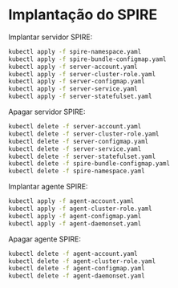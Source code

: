 # Implantação do SPIRE

Implantar servidor SPIRE:

```bash
kubectl apply -f spire-namespace.yaml
kubectl apply -f spire-bundle-configmap.yaml
kubectl apply -f server-account.yaml
kubectl apply -f server-cluster-role.yaml
kubectl apply -f server-configmap.yaml
kubectl apply -f server-service.yaml
kubectl apply -f server-statefulset.yaml
```

Apagar servidor SPIRE:

```bash
kubectl delete -f server-account.yaml
kubectl delete -f server-cluster-role.yaml
kubectl delete -f server-configmap.yaml
kubectl delete -f server-service.yaml
kubectl delete -f server-statefulset.yaml
kubectl delete -f spire-bundle-configmap.yaml
kubectl delete -f spire-namespace.yaml
```

Implantar agente SPIRE:

```bash
kubectl apply -f agent-account.yaml
kubectl apply -f agent-cluster-role.yaml
kubectl apply -f agent-configmap.yaml
kubectl apply -f agent-daemonset.yaml
```

Apagar agente SPIRE:

```bash
kubectl delete -f agent-account.yaml
kubectl delete -f agent-cluster-role.yaml
kubectl delete -f agent-configmap.yaml
kubectl delete -f agent-daemonset.yaml
```